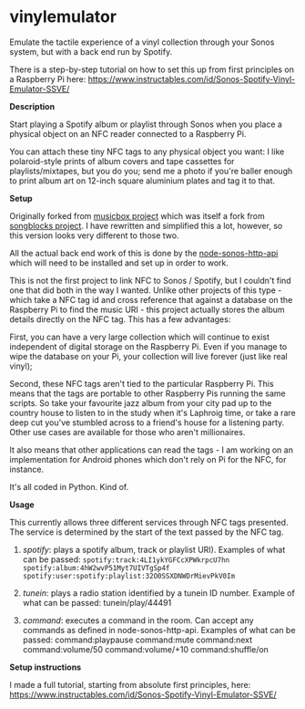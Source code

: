 # vinylemulator

Emulate the tactile experience of a vinyl collection through your Sonos system, but with a back end run by Spotify.

There is a step-by-step tutorial on how to set this up from first principles on a Raspberry Pi here: https://www.instructables.com/id/Sonos-Spotify-Vinyl-Emulator-SSVE/

<b>Description</b>

Start playing a Spotify album or playlist through Sonos when you place a physical object on an NFC reader connected to a Raspberry Pi.

You can attach these tiny NFC tags to any physical object you want: I like polaroid-style prints of album covers and tape cassettes for playlists/mixtapes, but you do you; send me a photo if you're baller enough to print album art on 12-inch square aluminium plates and tag it to that.

<b>Setup</b>

Originally forked from <a href="https://github.com/pucbaldwin/musicbox">musicbox project</a> which was itself a fork from <a href="https://github.com/shawnrk/songblocks">songblocks project</a>. I have rewritten and simplified this a lot, however, so this version looks very different to those two.

All the actual back end work of this is done by the <a href="https://github.com/jishi/node-sonos-http-api/">node-sonos-http-api</a> which will need to be installed and set up in order to work.

This is not the first project to link NFC to Sonos / Spotify, but I couldn't find one that did both in the way I wanted. Unlike other projects of this type - which take a NFC tag id and cross reference that against a database on the Raspberry Pi to find the music URI - this project actually stores the album details directly on the NFC tag. This has a few advantages:

First, you can have a very large collection which will continue to exist independent of digital storage on the Raspberry Pi. Even if you manage to wipe the database on your Pi, your collection will live forever (just like real vinyl);

Second, these NFC tags aren't tied to the particular Raspberry Pi. This means that the tags are portable to other Raspberry Pis running the same scripts. So take your favourite jazz album from your city pad up to the country house to listen to in the study when it's Laphroig time, or take a rare deep cut you've stumbled across to a friend's house for a listening party. Other use cases are available for those who aren't millionaires.

It also means that other applications can read the tags - I am working on an implementation for Android phones which don't rely on Pi for the NFC, for instance.

It's all coded in Python. Kind of.

<b>Usage</b>

This currently allows three different services through NFC tags presented. The service is determined by the start of the text passed by the NFC tag.

1) <i>spotify</i>: plays a spotify album, track or playlist URI). Examples of what can be passed:
    <code>spotify:track:4LI1ykYGFCcXPWkrpcU7hn
    spotify:album:4hW2wvP51Myt7UIVTgSp4f
    spotify:user:spotify:playlist:32O0SSXDNWDrMievPkV0Im</code>

2) <i>tunein</i>: plays a radio station identified by a tunein ID number. Example of what can be passed:
    tunein/play/44491

3) <i>command</i>: executes a command in the room. Can accept any commands as defined in node-sonos-http-api. Examples of what can be passed:
    command:playpause
    command:mute
    command:next
    command:volume/50
    command:volume/+10
    command:shuffle/on

<b>Setup instructions</b>

I made a full tutorial, starting from absolute first principles, here:
https://www.instructables.com/id/Sonos-Spotify-Vinyl-Emulator-SSVE/
